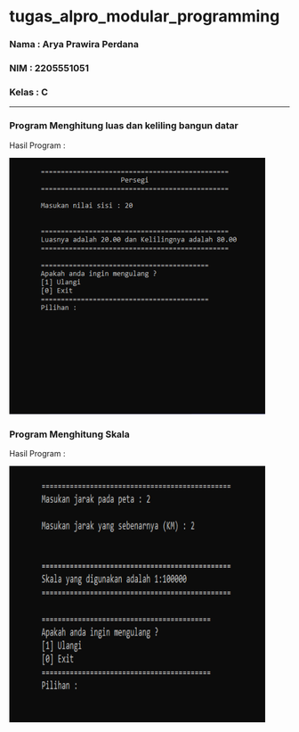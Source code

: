 # tugas_alpro_modular_programming

<h3>Nama  : Arya Prawira Perdana</h3>
<h3>NIM   : 2205551051</h3>
<h3>Kelas :  C</h3>
<hr>
<h3>Program Menghitung luas dan keliling bangun datar</h3>
<p style="font-size:14px;">Hasil Program : </p>
<img src="/img/bangun-datar.png" width="460px" height="460px alt="bangun-datar"/>
<br/>
<h3>Program Menghitung Skala</h3>
<p style="font-size:14px;">Hasil Program : </p>
<img src="/img/skala.png" width="460px" height="460px alt="skala"/>
                                                                               

